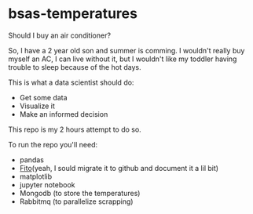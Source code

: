 # bsas-temperatures
Should I buy an air conditioner?

So, I have a 2 year old son and summer is comming. I wouldn't really buy myself an AC, I can live without it, but I wouldn't like my toddler having trouble to sleep because of the hot days.

This is what a data scientist should do:
* Get some data
* Visualize it
* Make an informed decision

This repo is my 2 hours attempt to do so.

To run the repo you'll need: 
* pandas
* [Fito](https://bitbucket.org/elsonidoq/fito)(yeah, I sould migrate it to github and document it a lil bit)
* matplotlib
* jupyter notebook
* Mongodb (to store the temperatures)
* Rabbitmq (to parallelize scrapping)
